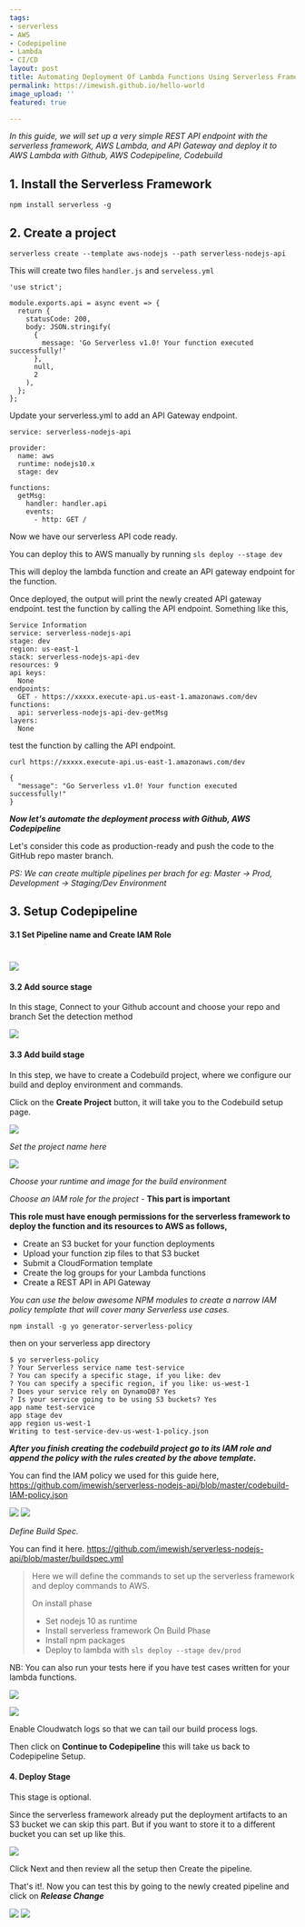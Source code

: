 ```yaml
---
tags:
- serverless
- AWS
- Codepipeline
- Lambda
- CI/CD
layout: post
title: Automating Deployment Of Lambda Functions Using Serverless Framework, AWS CodePipelin
permalink: https://imewish.github.io/hello-world
image_upload: ''
featured: true

---
```

_In this guide, we will set up a very simple REST API endpoint with the serverless framework, AWS Lambda, and API Gateway and deploy it to AWS Lambda with Github, AWS Codepipeline, Codebuild_

## 1. Install the Serverless Framework

    npm install serverless -g

## 2. Create a project

    serverless create --template aws-nodejs --path serverless-nodejs-api

This will create two files `handler.js` and `serveless.yml`

    'use strict';
    
    module.exports.api = async event => {
      return {
        statusCode: 200,
        body: JSON.stringify(
          {
            message: 'Go Serverless v1.0! Your function executed successfully!'
          },
          null,
          2
        ),
      };
    };

Update your serverless.yml to add an API Gateway endpoint.

    service: serverless-nodejs-api
    
    provider:
      name: aws
      runtime: nodejs10.x
      stage: dev
    
    functions:
      getMsg:
        handler: handler.api
        events:
          - http: GET /

Now we have our serverless API code ready.

You can deploy this to AWS manually by running `sls deploy --stage dev`

This will deploy the lambda function and create an API gateway endpoint for the function.

Once deployed, the output will print the newly created API gateway endpoint. test the function by calling the API endpoint. Something like this,

    Service Information
    service: serverless-nodejs-api
    stage: dev
    region: us-east-1
    stack: serverless-nodejs-api-dev
    resources: 9
    api keys:
      None
    endpoints:
      GET - https://xxxxx.execute-api.us-east-1.amazonaws.com/dev
    functions:
      api: serverless-nodejs-api-dev-getMsg
    layers:
      None

test the function by calling the API endpoint.

    curl https://xxxxx.execute-api.us-east-1.amazonaws.com/dev
    
    {
      "message": "Go Serverless v1.0! Your function executed successfully!"
    }

**_Now let's automate the deployment process with Github, AWS Codepipeline_**

Let's consider this code as production-ready and push the code to the GitHub repo master branch.

_PS: We can create multiple pipelines per brach for eg: Master -> Prod, Development -> Staging/Dev Environment_

## 3. Setup Codepipeline

#### 3.1 Set Pipeline name and Create IAM Role

# ![](https://i.imgur.com/0G7LGP6.jpg)

#### 3.2 Add source stage

In this stage, Connect to your Github account and choose your repo and branch
Set the detection method

![](https://i.imgur.com/d5R9UOA.jpg)

#### 3.3 Add build stage

In this step, we have to create a Codebuild project, where we configure our build and deploy environment and commands.

Click on the **Create Project** button, it will take you to the Codebuild setup page.

![](https://i.imgur.com/881kqAW.jpg)

_Set the project name here_

![](https://i.imgur.com/DalIjHD.jpg)

_Choose your runtime and image for the build environment_

_Choose an IAM role for the project_ - **This part is important**

**This role must have enough permissions for the serverless framework to deploy the function and its resources to AWS as follows,**

* Create an S3 bucket for your function deployments
* Upload your function zip files to that S3 bucket
* Submit a CloudFormation template
* Create the log groups for your Lambda functions
* Create a REST API in API Gateway

_You can use the below awesome NPM modules to create a narrow IAM policy template that will cover many Serverless use cases._

`npm install -g yo generator-serverless-policy`

then on your serverless app directory

    $ yo serverless-policy
    ? Your Serverless service name test-service
    ? You can specify a specific stage, if you like: dev
    ? You can specify a specific region, if you like: us-west-1
    ? Does your service rely on DynamoDB? Yes
    ? Is your service going to be using S3 buckets? Yes
    app name test-service
    app stage dev
    app region us-west-1
    Writing to test-service-dev-us-west-1-policy.json

**_After you finish creating the codebuild project go to its IAM role and append the policy with the rules created by the above template._**

You can find the IAM policy we used for this guide here,
https://github.com/imewish/serverless-nodejs-api/blob/master/codebuild-IAM-policy.json

![](https://i.imgur.com/RKn6C9O.jpg)
![](https://i.imgur.com/tfJdYRF.jpg)

_Define Build Spec._

You can find it here. https://github.com/imewish/serverless-nodejs-api/blob/master/buildspec.yml

> Here we will define the commands to set up the serverless framework and deploy commands to AWS.
>
> On install phase
>
> * Set nodejs 10 as runtime
> * Install serverless framework
>   On Build Phase
> * Install npm packages
> * Deploy to lambda with `sls deploy --stage dev/prod`

NB: You can also run your tests here if you have test cases written for your lambda functions.

![](https://i.imgur.com/hORjMoL.jpg)

![](https://i.imgur.com/FrOlrri.jpg)

Enable Cloudwatch logs so that we can tail our build process logs.

Then click on **Continue to Codepipeline** this will take us back to Codepipeline Setup.

#### 4. Deploy Stage

This stage is optional.

Since the serverless framework already put the deployment artifacts to an S3 bucket we can skip this part. But if you want to store it to a different bucket you can set up like this.

![](https://i.imgur.com/2qmHBAX.jpg)

Click Next and then review all the setup then Create the pipeline.

That's it!. Now you can test this by going to the newly created pipeline and click on **_Release Change_**

![](https://i.imgur.com/lQW9adE.jpg)
![](https://i.imgur.com/8rE0W6o.jpg)